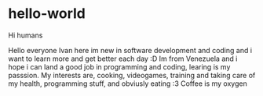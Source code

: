 # hello-world

Hi humans

Hello everyone Ivan here im new in software development and coding and i want to learn more and get better each day :D
Im from Venezuela and i hope i can land a good job in programming and coding, learing is my passsion.
My interests are, cooking, videogames, training and taking care of my health, programming stuff, and obviusly eating :3
Coffee is my oxygen

